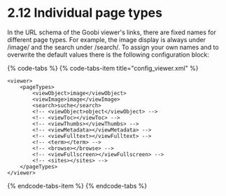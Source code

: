 # 2.12 Individual page types

In the URL schema of the Goobi viewer's links, there are fixed names for different page types. For example, the image display is always under /image/ and the search under /search/. To assign your own names and to overwrite the default values there is the following configuration block:

{% code-tabs %}
{% code-tabs-item title="config\_viewer.xml" %}
```markup
<viewer>
    <pageTypes>
        <viewObject>image</viewObject>
        <viewImage>image</viewImage>
        <search>suche</search>
        <!-- <viewObject>object</viewObject> -->
        <!-- <viewToc></viewToc> -->
        <!-- <viewThumbs></viewThumbs> -->
        <!-- <viewMetadata></viewMetadata> -->
        <!-- <viewFulltext></viewFulltext> -->
        <!-- <term></term> -->
        <!-- <browse></browse> -->
        <!-- <viewFullscreen></viewFullscreen> -->
        <!-- <sites></sites> -->
    </pageTypes>
</viewer>
```
{% endcode-tabs-item %}
{% endcode-tabs %}

